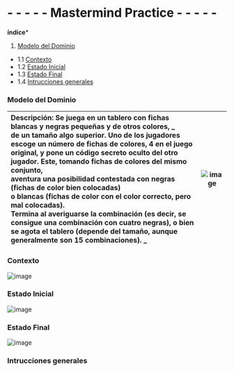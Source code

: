 # - - - - - Mastermind Practice - - - - -

**índice***

1. [Modelo del Dominio](#Modelo-del-Dominio)
- 1.1 [Contexto](#Contexto)
- 1.2 [Estado Inicial](#Estado-Inicial)
- 1.3 [Estado Final](#Estado-Final) 
- 1.4 [Intrucciones generales](#Intrucciones-generales)

### Modelo del Dominio

| Descripción: **Se juega en un tablero con fichas blancas y negras pequeñas y de otros colores, _<br/> de un tamaño algo superior. Uno de los jugadores escoge un número de fichas de colores, 4 en el juego original, y pone un código secreto oculto del otro jugador. Este, tomando fichas de colores del mismo conjunto, <br/> aventura una posibilidad contestada con negras (fichas de color bien colocadas) <br/> o blancas (fichas de color con el color correcto, pero mal colocadas).<br/> Termina al averiguarse la combinación (es decir, se consigue una combinación con cuatro negras), o bien se agota el tablero (depende del tamaño, aunque generalmente son 15 combinaciones).** _<br/> | ![image](https://user-images.githubusercontent.com/46433173/196737543-bb3ab377-a450-41ec-970d-761dc76231dd.png)|
| :------- | :------: |  

### Contexto

![image](https://user-images.githubusercontent.com/46433173/196737370-9ec33037-3948-40cc-b0d1-ba2a82fdd0cf.png)

### Estado Inicial

![image](https://user-images.githubusercontent.com/46433173/196755462-a4c65566-8eaa-43ab-a3bf-05b168c020b1.png)

### Estado Final

![image](https://user-images.githubusercontent.com/46433173/196755911-f3c3db8e-5d61-41fc-9b65-a012587a5da4.png)

### Intrucciones generales
